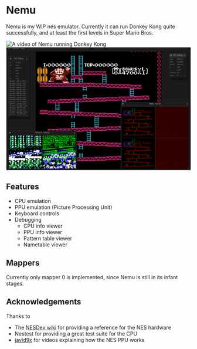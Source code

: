 # Nemu

Nemu is my WIP nes emulator. Currently it can run Donkey Kong quite
successfully, and at least the first levels in Super Mario Bros.

![A video of Nemu running Donkey Kong](https://raw.githubusercontent.com/Quaqqer/nemu/master/res/github/dk.gif)
![A screenshot of Nemu running Donkey Kong with debugging utilities](https://raw.githubusercontent.com/Quaqqer/nemu/master/res/github/screenshot.png)

## Features

- CPU emulation
- PPU emulation (Picture Processing Unit)
- Keyboard controls
- Debugging
  - CPU info viewer
  - PPU info viewer
  - Pattern table viewer
  - Nametable viewer

## Mappers

Currently only mapper 0 is implemented, since Nemu is still in its infant stages.

## Acknowledgements

Thanks to

- The [NESDev wiki](https://www.nesdev.org/) for providing a reference for the NES hardware
- Nestest for providing a great test suite for the CPU
- [javid9x](https://www.youtube.com/@javidx9) for videos explaining how the NES PPU works
